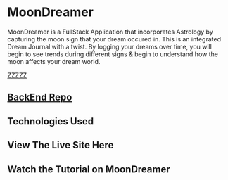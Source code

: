 # MoonDreamer

MoonDreamer is a FullStack Application that incorporates Astrology by capturing
the moon sign that your dream occured in. This is an integrated Dream Journal with
a twist. By logging your dreams over time, you will begin to see trends during different
signs & begin to understand how the moon affects your dream world.

[ZZZZZ](https://media1.tenor.com/m/YivnomWU15EAAAAd/sweet-dreams.gif)

## [BackEnd Repo](https://github.com/Buffalo-Crow/backend-moondreamer/tree/main)

## Technologies Used

## View The Live Site Here

## Watch the Tutorial on MoonDreamer
